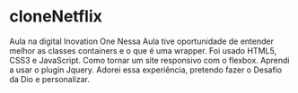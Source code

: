 # cloneNetflix
Aula na digital Inovation One
Nessa Aula tive oportunidade de entender melhor as classes containers e o que é uma wrapper.
Foi usado HTML5, CSS3 e JavaScript.
Como tornar um site responsivo com o flexbox.
Aprendi a usar o plugin Jquery.
Adorei essa experiência, pretendo fazer o Desafio da Dio e personalizar.
